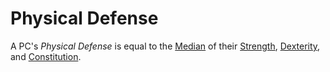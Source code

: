 # Physical Defense

A PC's *Physical Defense* is equal to the [Median](../../Game%20Procedures/Core%20Procedures/Half.md#Median) of their [Strength](../The%20Ability%20Scores/Strength.md), [Dexterity](../The%20Ability%20Scores/Dexterity.md), and [Constitution](../The%20Ability%20Scores/Constitution.md).
